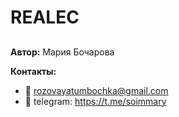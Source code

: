 # REALEC
## 

**Автор:** Мария Бочарова

**Контакты:** 
- 📨 rozovayatumbochka@gmail.com
- 📠 telegram: https://t.me/soimmary
